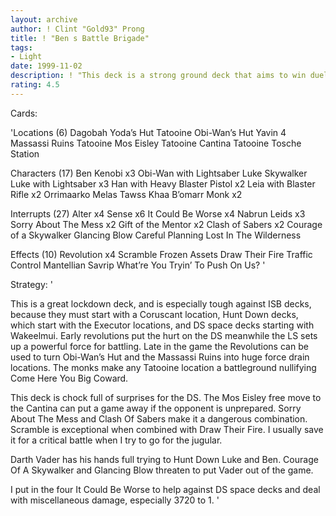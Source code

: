 ```yaml
---
layout: archive
author: ! Clint "Gold93" Prong
title: ! "Ben s Battle Brigade"
tags:
- Light
date: 1999-11-02
description: ! "This deck is a strong ground deck that aims to win duels and cause massive amounts of damage while preventing Ghhhk."
rating: 4.5
---
```

Cards: 

'Locations (6)
Dagobah Yoda’s Hut
Tatooine Obi-Wan’s Hut
Yavin 4 Massassi Ruins
Tatooine Mos Eisley
Tatooine Cantina
Tatooine Tosche Station

Characters (17)
Ben Kenobi x3
Obi-Wan with Lightsaber
Luke Skywalker
Luke with Lightsaber x3
Han with Heavy Blaster Pistol x2
Leia with Blaster Rifle x2
Orrimaarko
Melas
Tawss Khaa
B’omarr Monk x2

Interrupts (27)
Alter x4
Sense x6
It Could Be Worse x4
Nabrun Leids x3
Sorry About The Mess x2
Gift of the Mentor x2
Clash of Sabers x2
Courage of a Skywalker
Glancing Blow
Careful Planning
Lost In The Wilderness

Effects (10)
Revolution x4
Scramble
Frozen Assets
Draw Their Fire
Traffic Control
Mantellian Savrip
What’re You Tryin’ To Push On Us?
'

Strategy: '


This is a great lockdown deck, and is especially tough against ISB decks, because they must start with a Coruscant location, Hunt Down decks, which start with the Executor locations, and DS space decks starting with Wakeelmui.  Early revolutions put the hurt on the DS meanwhile the LS sets up a powerful force for battling.  Late in the game the Revolutions can be used to turn Obi-Wan&#8217;s Hut and the Massassi Ruins into huge force drain locations.  The monks make any Tatooine location a battleground nullifying Come Here You Big Coward.

This deck is chock full of surprises for the DS.  The Mos Eisley free move to the Cantina can put a game away if the opponent is unprepared.  Sorry About The Mess and Clash Of Sabers make it a dangerous combination.  Scramble is exceptional when combined with Draw Their Fire.  I usually save it for a critical battle when I try to go for the jugular.

Darth Vader has his hands full trying to Hunt Down Luke and Ben.  Courage Of A Skywalker and Glancing Blow threaten to put Vader out of the game.

I put in the four It Could Be Worse to help against DS space decks and deal with miscellaneous damage, especially 3720 to 1.
'